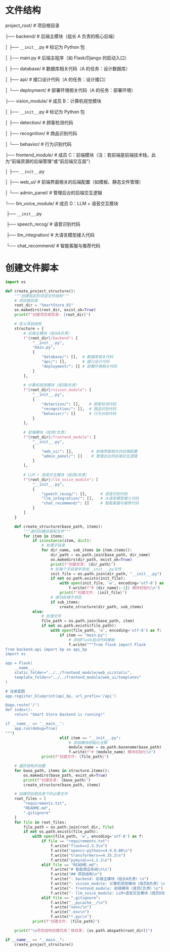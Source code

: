 # 文件结构

project_root/          # 项目根目录

├── backend/           # 后端主模块（组长 A 负责的核心后端）

│   ├── `__init__`.py    # 标记为 Python 包

│   ├── main.py        # 后端主程序（如 Flask/Django 的启动入口）

│   ├── database/      # 数据库相关代码（A 的任务：设计数据库）

│   ├── api/           # 接口设计代码（A 的任务：设计接口）

│   └── deployment/    # 部署环境相关代码（A 的任务：部署环境）

├── vision_module/     # 成员 B：计算机视觉模块

│   ├── `__init__`.py    # 标记为 Python 包

│   ├── detection/     # 顾客检测代码

│   ├── recognition/   # 商品识别代码

│   └── behavior/      # 行为识别代码

├── frontend_module/   # 成员 C：前端模块（注：若前端是前端技术栈，此为“前端资源的后端管理”或“前后端交互层”）

│   ├── `__init__`.py

│   ├── web_ui/        # 前端界面相关的后端配置（如模板、静态文件管理）

│   └── admin_panel/   # 管理后台的后端交互逻辑

└── llm_voice_module/  # 成员 D：LLM + 语音交互模块

​    ├── `__init__`.py

​    ├── speech_recog/  # 语音识别代码

​    ├── llm_integration/ # 大语言模型接入代码

​    └── chat_recommend/  # 智能客服与推荐代码



# 创建文件脚本

```python
import os

def create_project_structure():
    """创建指定的项目文件结构"""
    # 项目根目录
    root_dir = "SmartStore_01"
    os.makedirs(root_dir, exist_ok=True)
    print(f"创建项目根目录: {root_dir}")

    # 定义项目结构
    structure = {
        # 后端主模块（组长A负责）
        f"{root_dir}/backend": [
            "__init__.py",
            "main.py",
            {
                "database/": [],  # 数据库相关代码
                "api/": [],       # 接口设计代码
                "deployment/": [] # 部署环境相关代码
            }
        ],
        
        # 计算机视觉模块（成员B负责）
        f"{root_dir}/vision_module": [
            "__init__.py",
            {
                "detection/": [],    # 顾客检测代码
                "recognition/": [],  # 商品识别代码
                "behavior/": []      # 行为识别代码
            }
        ],
        
        # 前端模块（成员C负责）
        f"{root_dir}/frontend_module": [
            "__init__.py",
            {
                "web_ui/": [],        # 前端界面相关的后端配置
                "admin_panel/": []    # 管理后台的后端交互逻辑
            }
        ],
        
        # LLM + 语音交互模块（成员D负责）
        f"{root_dir}/llm_voice_module": [
            "__init__.py",
            {
                "speech_recog/": [],      # 语音识别代码
                "llm_integration/": [],   # 大语言模型接入代码
                "chat_recommend/": []     # 智能客服与推荐代码
            }
        ]
    }

    def create_structure(base_path, items):
        """递归创建目录和文件"""
        for item in items:
            if isinstance(item, dict):
                # 处理子目录
                for dir_name, sub_items in item.items():
                    dir_path = os.path.join(base_path, dir_name)
                    os.makedirs(dir_path, exist_ok=True)
                    print(f"创建目录: {dir_path}")
                    # 在每个子目录中添加__init__.py文件
                    init_file = os.path.join(dir_path, "__init__.py")
                    if not os.path.exists(init_file):
                        with open(init_file, 'w', encoding='utf-8') as f:
                            f.write(f"# {dir_name[:-1]} 模块初始化\n")
                        print(f"创建文件: {init_file}")
                    # 递归处理子项目
                    if sub_items:
                        create_structure(dir_path, sub_items)
            else:
                # 处理文件
                file_path = os.path.join(base_path, item)
                if not os.path.exists(file_path):
                    with open(file_path, 'w', encoding='utf-8') as f:
                        if item == "main.py":
                            # 添加Flask启动代码模板
                            f.write("""from flask import Flask
from backend.api import bp as api_bp
import os

app = Flask(
    __name__,
    static_folder="../../frontend_module/web_ui/static",
    template_folder="../../frontend_module/web_ui/templates"
)

# 注册蓝图
app.register_blueprint(api_bp, url_prefix='/api')

@app.route('/')
def index():
    return "Smart Store Backend is running!"

if __name__ == '__main__':
    app.run(debug=True)
""")
                        elif item == "__init__.py":
                            # 添加模块初始化注释
                            module_name = os.path.basename(base_path)
                            f.write(f"# {module_name} 模块初始化\n")
                print(f"创建文件: {file_path}")

    # 遍历结构并创建
    for base_path, items in structure.items():
        os.makedirs(base_path, exist_ok=True)
        print(f"创建目录: {base_path}")
        create_structure(base_path, items)

    # 创建项目根目录下的必要文件
    root_files = [
        "requirements.txt",
        "README.md",
        ".gitignore"
    ]
    for file in root_files:
        file_path = os.path.join(root_dir, file)
        if not os.path.exists(file_path):
            with open(file_path, 'w', encoding='utf-8') as f:
                if file == "requirements.txt":
                    f.write("flask==2.3.3\n")
                    f.write("opencv-python==4.9.0.80\n")
                    f.write("transformers==4.35.2\n")
                    f.write("pymysql==1.1.1\n")
                elif file == "README.md":
                    f.write("# 智能商店系统\n\n")
                    f.write("## 项目结构\n")
                    f.write("- backend: 后端主模块（组长A负责）\n")
                    f.write("- vision_module: 计算机视觉模块（成员B负责）\n")
                    f.write("- frontend_module: 前端模块（成员C负责）\n")
                    f.write("- llm_voice_module: LLM+语音交互模块（成员D负责）\n")
                elif file == ".gitignore":
                    f.write("__pycache__/\n")
                    f.write("venv/\n")
                    f.write(".env\n")
                    f.write("*.pyc\n")
            print(f"创建文件: {file_path}")

    print(f"\n项目结构创建完成！根目录: {os.path.abspath(root_dir)}")

if __name__ == "__main__":
    create_project_structure()
    
```

